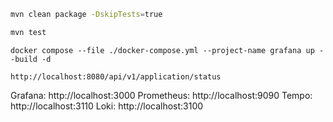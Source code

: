 ```bash
mvn clean package -DskipTests=true 
```

```bash
mvn test
```

```shell
docker compose --file ./docker-compose.yml --project-name grafana up --build -d
```

```text
http://localhost:8080/api/v1/application/status
```

Grafana: http://localhost:3000
Prometheus: http://localhost:9090
Tempo: http://localhost:3110
Loki: http://localhost:3100